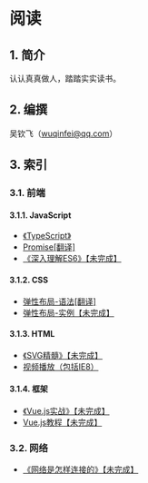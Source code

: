  # 阅读

## 1. 简介

 认认真真做人，踏踏实实读书。

## 2. 编撰

吴钦飞（wuqinfei@qq.com）

## 3. 索引

### 3.1. 前端

#### 3.1.1. JavaScript

* [《TypeScript》](./TypeScript)
* [Promise[翻译]](./blog/2018/06/04.promise.md)
* [《深入理解ES6》【未完成】](./深入理解ES6)

#### 3.1.2. CSS

* [弹性布局-语法[翻译]](./blog/2018/06/01.弹性布局-语法.md)
* [弹性布局-实例【未完成】](./blog/2018/06/02.弹性布局-实例.md)

#### 3.1.3. HTML

* [《SVG精髓》【未完成】](./SVG精髓)
* [视频播放（包括IE8）](./blog/2018/07/04.视频播放（包括IE8）.md)

#### 3.1.4. 框架

* [《Vue.js实战》【未完成】](./Vue.js实战)
* [Vue.js教程【未完成】](./Vue.js教程)

### 3.2. 网络

* [《网络是怎样连接的》【未完成】](./网络是怎样连接的)
